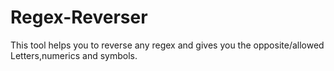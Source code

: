 # Regex-Reverser
This tool helps you to reverse any regex and gives you the opposite/allowed Letters,numerics and symbols.
